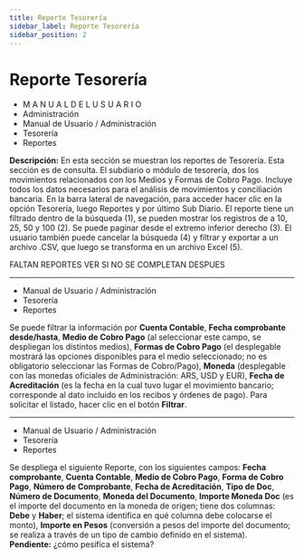 ```yaml
---
title: Reporte Tesorería
sidebar_label: Reporte Tesorería
sidebar_position: 2
---
```


# Reporte Tesorería

- M A N U A L   D E L   U S U A R I O
- Administración
- Manual de Usuario / Administración
- Tesorería
- Reportes

**Descripción:** En esta sección se muestran los reportes de Tesorería. Esta sección es de consulta. El subdiario o módulo de tesorería, dos los movimientos relacionados con los Medios y Formas de Cobro Pago. Incluye todos los datos necesarios para el análisis de movimientos y conciliación bancaria. En la barra lateral de navegación, para acceder hacer clic en la opción Tesorería, luego Reportes y por último Sub Diario. El reporte tiene un filtrado dentro de la búsqueda (1), se pueden mostrar los registros de a 10, 25, 50 y 100 (2). Se puede paginar desde el extremo inferior derecho (3). El usuario también puede cancelar la búsqueda (4) y filtrar y exportar a un archivo .CSV, que luego se transforma en un archivo Excel (5).

FALTAN REPORTES VER SI NO SE COMPLETAN DESPUES

<!-- ![Slide 1](/img/administracion/reporte-tesoreria/01.png) -->

---

- Manual de Usuario / Administración
- Tesorería
- Reportes

Se puede filtrar la información por **Cuenta Contable**, **Fecha comprobante desde/hasta**, **Medio de Cobro Pago** (al seleccionar este campo, se despliegan los distintos medios), **Formas de Cobro Pago** (el desplegable mostrará las opciones disponibles para el medio seleccionado; no es obligatorio seleccionar las Formas de Cobro/Pago), **Moneda** (desplegable con las monedas oficiales de Administración: ARS, USD y EUR), **Fecha de Acreditación** (es la fecha en la cual tuvo lugar el movimiento bancario; corresponde al dato incluido en los recibos y órdenes de pago). Para solicitar el listado, hacer clic en el botón **Filtrar**.

<!-- ![Slide 2](/img/administracion/reporte-tesoreria/02.png) -->

---

- Manual de Usuario / Administración
- Tesorería
- Reportes

Se despliega el siguiente Reporte, con los siguientes campos: **Fecha comprobante**, **Cuenta Contable**, **Medio de Cobro Pago**, **Forma de Cobro Pago**, **Número de Comprobante**, **Fecha de Acreditación**, **Tipo de Doc**, **Número de Documento**, **Moneda del Documento**, **Importe Moneda Doc** (es el importe del documento en la moneda de origen; tiene dos columnas: **Debe** y **Haber**; el sistema identifica en qué columna debe colocarse el monto), **Importe en Pesos** (conversión a pesos del importe del documento; se realiza a través de un tipo de cambio definido en el sistema).  
**Pendiente:** ¿cómo pesifica el sistema?

<!-- ![Slide 3](/img/administracion/reporte-tesoreria/03.png) -->
